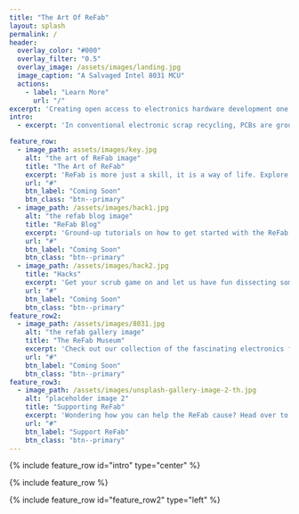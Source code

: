 ```yaml
---
title: "The Art Of ReFab"
layout: splash
permalink: /
header:
  overlay_color: "#000"
  overlay_filter: "0.5"
  overlay_image: /assets/images/landing.jpg
  image_caption: "A Salvaged Intel 8031 MCU"
  actions:
    - label: "Learn More"
      url: "/"
excerpt: 'Creating open access to electronics hardware development one pwned gadget at a time.'
intro: 
  - excerpt: 'In conventional electronic scrap recycling, PCBs are ground to dust, along with all the information encoded within them. If, however, prior to recycling, electronic devices are meticulously disassembled in a learning environment and the parts & knowledge used to build new devices, the students of this practice get to learn from the gold standard of electronics design. This is **The Art Of ReFab**.'

feature_row:
  - image_path: assets/images/key.jpg
    alt: "the art of ReFab image"
    title: "The Art of ReFab"
    excerpt: 'ReFab is more just a skill, it is a way of life. Explore the ReFab school of thought with respect to life in general.'
    url: "#"
    btn_label: "Coming Soon"
    btn_class: "btn--primary"
  - image_path: /assets/images/hack1.jpg
    alt: "the refab blog image"
    title: "ReFab Blog"
    excerpt: 'Ground-up tutorials on how to get started with the ReFab lifestyle.'
    url: "#"
    btn_label: "Coming Soon"
    btn_class: "btn--primary"
  - image_path: /assets/images/hack2.jpg
    title: "Hacks"
    excerpt: 'Get your scrub game on and let us have fun dissecting some electronic specimen.'
    url: "#"
    btn_label: "Coming Soon"
    btn_class: "btn--primary"
feature_row2:
  - image_path: /assets/images/8031.jpg
    alt: "the refab gallery image"
    title: "The ReFab Museum"
    excerpt: 'Check out our collection of the fascinating electronics from history, curated along our salvaging journey.'
    url: "#"
    btn_label: "Coming Soon"
    btn_class: "btn--primary"
feature_row3:
  - image_path: /assets/images/unsplash-gallery-image-2-th.jpg
    alt: "placeholder image 2"
    title: "Supporting ReFab"
    excerpt: 'Wondering how you can help the ReFab cause? Head over to the supporting ReFab page to learn more about donations and contributing to the ReFab Tech website.'
    url: "#"
    btn_label: "Support ReFab"
    btn_class: "btn--primary"
---
```


{% include feature_row id="intro" type="center" %}

{% include feature_row %}

{% include feature_row id="feature_row2" type="left" %}

<!-- {% include feature_row id="feature_row3" type="right" %}
 -->

